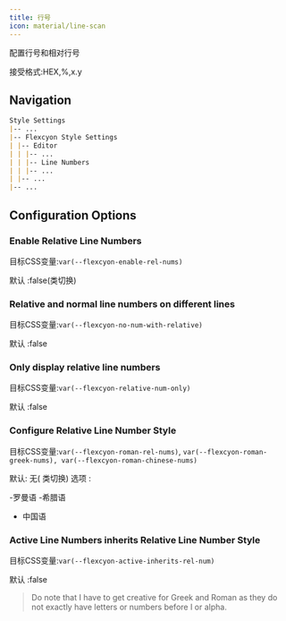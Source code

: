 ```yaml
---
title: 行号
icon: material/line-scan
---
```


配置行号和相对行号

接受格式:HEX,%,x.y

## Navigation

```md
Style Settings
|-- ...
|-- Flexcyon Style Settings
| |-- Editor
| | |-- ...
| | |-- Line Numbers
| | |-- ...
| |-- ...
|-- ...
```

## Configuration Options

### Enable Relative Line Numbers

目标CSS变量:`var(--flexcyon-enable-rel-nums)`

默认 :false(类切换)

### Relative and normal line numbers on different lines

目标CSS变量:`var(--flexcyon-no-num-with-relative)`

默认 :false

### Only display relative line numbers

目标CSS变量:`var(--flexcyon-relative-num-only)`

默认 :false

### Configure Relative Line Number Style

目标CSS变量:`var(--flexcyon-roman-rel-nums)`,
`var(--flexcyon-roman-greek-nums), var(--flexcyon-roman-chinese-nums)`

默认: 无( 类切换)
选项 :

-罗曼语 -希腊语

- 中国语

### Active Line Numbers inherits Relative Line Number Style

目标CSS变量:`var(--flexcyon-active-inherits-rel-num)`

默认 :false

> Do note that I have to get creative for Greek and Roman as they do not
> exactly have letters or numbers before I or alpha.
